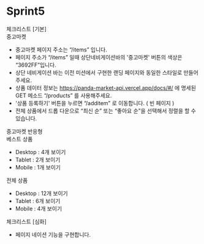 # Sprint5

체크리스트 [기본] <br>
중고마켓
- 중고마켓 페이지 주소는 “/items” 입니다.
- 페이지 주소가 “/items” 일때 상단네비게이션바의 '중고마켓' 버튼의 색상은 “3692FF”입니다.
- 상단 네비게이션 바는 이전 미션에서 구현한 랜딩 페이지와 동일한 스타일로 만들어 주세요.
- 상품 데이터 정보는 https://panda-market-api.vercel.app/docs/#/ 에 명세된 GET 메소드 “/products” 를 사용해주세요.
- '상품 등록하기' 버튼을 누르면 “/additem” 로 이동합니다. ( 빈 페이지 )
- 전체 상품에서 드롭 다운으로 “최신 순” 또는 “좋아요 순”을 선택해서 정렬을 할 수 있습니다.

중고마켓 반응형<br>
베스트 상품
- Desktop : 4개 보이기
- Tablet : 2개 보이기
- Mobile : 1개 보이기

전체 상품
- Desktop : 12개 보이기
- Tablet : 6개 보이기
- Mobile : 4개 보이기

체크리스트 [심화]
- 페이지 네이션 기능을 구현합니다.